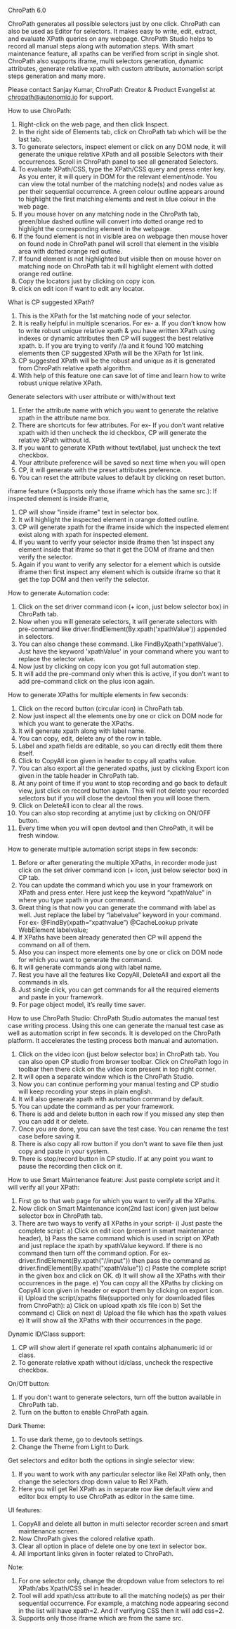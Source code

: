 ChroPath 6.0

ChroPath generates all possible selectors just by one click. ChroPath can also be used as Editor for selectors. It makes easy to write, edit, extract, and evaluate XPath queries on any webpage. ChroPath Studio helps to record all manual steps along with automation steps. With smart maintenance feature, all xpaths can be verified from script in single shot. ChroPath also supports iframe, multi selectors generation, dynamic attributes, generate relative xpath with custom attribute, automation script steps generation and many more.

Please contact Sanjay Kumar, ChroPath Creator & Product Evangelist at chropath@autonomiq.io for support.

How to use ChroPath:

1. Right-click on the web page, and then click Inspect.
2. In the right side of Elements tab, click on ChroPath tab which will be the last tab.
3. To generate selectors, inspect element or click on any DOM node, it will generate the unique relative XPath and all possible Selectors with their occurrences. Scroll in ChroPath panel to see all generated Selectors.
4. To evaluate XPath/CSS, type the XPath/CSS query and press enter key.
	As you enter, it will query in DOM for the relevant element/node. You can view the total number of the matching node(s) and nodes value as per their sequential occurrence. A green colour outline appears around to highlight the first matching elements and rest in blue colour in the web page.
5. If you mouse hover on any matching node in the ChroPath tab, green/blue dashed outline will convert into dotted orange red to highlight the corresponding element in the webpage.
6. If the found element is not in visible area on webpage then mouse hover on found node in ChroPath panel will scroll that element in the visible area with dotted orange red outline.
7. If found element is not highlighted but visible then on mouse hover on matching node on ChroPath tab it will highlight element with dotted orange red outline.
8. Copy the locators just by clicking on copy icon.
9. click on edit icon if want to edit any locator.

What is CP suggested XPath?

1. This is the XPath for the 1st matching node of your selector.
2. It is really helpful in multiple scenarios. For ex-
	a. If you don’t know how to write robust unique relative xpath & you have written XPath using indexes or dynamic attributes then CP will suggest the best relative xpath. 
	b. If you are trying to verify //a and it found 100 matching elements then CP suggested XPath will be the XPath for 1st link.
3. CP suggested XPath will be the robust and unique as it is generated from ChroPath relative xpath algorithm.
4. With help of this feature one can save lot of time and learn how to write robust unique relative XPath. 

Generate selectors with user attribute or with/without text

1. Enter the attribute name with which you want to generate the relative xpath in the attribute name box.
2. There are shortcuts for few attributes. For ex- If you don’t want relative xpath with id then uncheck the id checkbox, CP will generate the relative XPath without id.
3. If you want to generate XPath without text/label, just uncheck the text checkbox.
4. Your attribute preference will be saved so next time when you will open
5. CP, it will generate with the preset attributes preference. 
6. You can reset the attribute values to default by clicking on reset button.

iframe feature (*Supports only those iframe which has the same src.):
If inspected element is inside iframe, 
1. CP will show "inside iframe" text in selector box.
2. It will highlight the inspected element in orange dotted outline.
3. CP will generate xpath for the iframe inside which the inspected element exist along with xpath for inspected element.
4. If you want to verify your selector inside iframe then 1st inspect any element inside that iframe so that it get the DOM of iframe and then verify the selector.
5. Again if you want to verify any selector for a element which is outside iframe then first inspect any element which is outside iframe so that it get the top DOM and then verify the selector.

How to generate Automation code:

1. Click on the set driver command icon (+ icon, just below selector box) in ChroPath tab.
2. Now when you will generate selectors, it will generate selectors with pre-command like driver.findElement(By.xpath('xpathValue'))  appended in selectors.
3. You can also change these command. Like FindByXpath('xpathValue'). Just have the keyword 'xpathValue' in your command where you want to replace the selector value.
4. Now just by clicking on copy icon you got full automation step.
5. It will add the pre-command only when this is active, if you don't want to add pre-command click on the plus icon again.

How to generate XPaths for multiple elements in few seconds:

1. Click on the record button (circular icon) in ChroPath tab.
2. Now just inspect all the elements one by one or click on DOM node for which you want to generate the XPaths.
3. It will generate xpath along with label name.
4. You can copy, edit, delete any of the row in table.
5. Label and xpath fields are editable, so you can directly edit them there itself.
6. Click to CopyAll icon given in header to copy all xpaths value.
7. You can also export all the generated xpaths, just by clicking Export icon given in the table header in ChroPath tab.
8. At any point of time if you want to stop recording and go back to default view, just click on record button again. This will not delete your recorded selectors but if you will close the devtool then you will loose them.
9. Click on DeleteAll icon to clear all the rows.
10. You can also stop recording at anytime just by clicking on ON/OFF button.
11. Every time when you will open devtool and then ChroPath, it will be fresh window. 


How to generate multiple automation script steps in few seconds:

1. Before or after generating the multiple XPaths,  in recorder mode just click on the set driver command icon (+ icon, just below selector box) in CP tab.
2. You can update the command which you use in your framework on XPath and press enter. Here just keep the keyword “xpathValue” in where you type xpath in your command.
3. Great thing is that now you can generate the command with label as well. Just replace the label by “labelvalue” keyword in your command. For ex- @FindBy(xpath=“xpathvalue”) @CacheLookup private WebElement labelvalue;
4. If XPaths have been already generated then CP will append the command on all of them.
5. Also you can inspect more elements one by one or click on DOM node for which you want to generate the command.
6. It will generate commands along with label name.
7. Rest you have all the features like CopyAll, DeleteAll and export all the commands in xls.
8. Just single click, you can get commands for all the required elements and paste in your framework. 
9. For page object model, it’s really time saver.


How to use ChroPath Studio:
ChroPath Studio automates the manual test case writing process. Using this one can generate the manual test case as well as automation script in few seconds. It is developed on the ChroPath platform. It accelerates the testing process both manual and automation.

1. Click on the video icon (just below selector box) in ChroPath tab. You can also open CP studio from browser toolbar. Click on ChroPath logo in toolbar then there click on the video icon present in top right corner.
2. It will open a separate window which is the ChroPath Studio.
3. Now you can continue performing your manual testing and CP studio will keep recording your steps in plain english.
4. It will also generate xpath with automation command by default.
5. You can update the command as per your framework.
6. There is add and delete button in each row if you missed any step then you can add it or delete.
6. Once you are done, you can save the test case. You can rename the test case before saving it.
7. There is also copy all row button if you don't want to save file then just copy and paste in your system.
8. There is stop/record button in CP studio. If at any point you want to pause the recording then click on it.

How to use Smart Maintenance feature: Just paste complete script and it will verify all your XPath:

1. First go to that web page for which you want to verify all the XPaths.
2. Now click on Smart Maintenance icon(2nd last icon) given just below selector box in ChroPath tab.
3. There are two ways to verify all XPaths in your script-
	i) Just paste the complete script:
		a) Click on edit icon (present in smart maintenance header),
		b) Pass the same command which is used in script on XPath and just replace the xpath by xpathValue keyword. If there is no command then turn off the command option. For ex- driver.findElement(By.xpath("//input")) then pass the command as driver.findElement(By.xpath("xpathValue"))
		c) Paste the complete script in the given box and click on OK.
		d) It will show all the XPaths with their occurrences in the page.
		e) You can copy all the XPaths by clicking on CopyAll icon given in header or export them by clicking on export icon.
	ii) Upload the script/xpaths file(supported only for downloaded files from  ChroPath):
		a) Click on upload xpath xls file icon
		b) Set the command
		c) Click on next
		d) Upload the file which has the xpath values
		e) It will show all the XPaths with their occurrences in the page.

Dynamic ID/Class support:

1. CP will show alert if generate rel xpath contains alphanumeric id or class.
2. To generate relative xpath without id/class, uncheck the respective checkbox.

On/Off button:

1. If you don't want to generate selectors, turn off the button available in ChroPath tab.
2. Turn on the button to enable ChroPath again.

Dark Theme:

1. To use dark theme, go to devtools settings.
2. Change the Theme from Light to Dark.

Get selectors and editor both the options in single selector view:

1. If you want to work with any particular selector like Rel XPath only, then change the selectors drop down value to Rel XPath.
2. Here you will get Rel XPath as in separate row like default view and editor box empty to use ChroPath as editor in the same time.

UI features:

1. CopyAll and delete all button in multi selector recorder screen and smart maintenance screen.
2. Now ChroPath gives the colored relative xpath.
3. Clear all option in place of delete one by one text in selector box.
4. All important links given in footer related to ChroPath.


Note: 
1. For one selector only, change the dropdown value from selectors to rel XPath/abs Xpath/CSS sel in header.
2. Tool will add xpath/css attribute to all the matching node(s) as per their sequential occurrence. For example, a matching node appearing second in the list will have xpath=2. And if verifying CSS then it will add css=2.
3. Supports only those iframe which are from the same src.